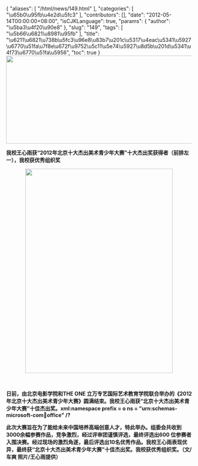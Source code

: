 {
    "aliases": [
        "/html/news/149.html"
    ],
    "categories": [
        "\u65b0\u95fb\u4e2d\u5fc3"
    ],
    "contributors": [],
    "date": "2012-05-14T00:00:00+08:00",
    "isCJKLanguage": true,
    "params": {
        "author": "\u5ba3\u4f20\u90e8"
    },
    "slug": "149",
    "tags": [
        "\u5b66\u6821\u8981\u95fb"
    ],
    "title": "\u6211\u6821\u738b\u5fc3\u96e8\u83b7\u201c\u5317\u4eac\u5341\u5927\u6770\u51fa\u7f8e\u672f\u9752\u5c11\u5e74\u5927\u8d5b\u201d\u5341\u4f73\u6770\u51fa\u5956",
    "toc": true
}
**<img
    src="https://cdn.tfls.online/mirror/full/abdf153f7a27fa9b0d27f95db7b1ee68f0896c89.jpg"
    style="display:block;margin-left:auto;margin-right:auto;"
    decoding="async"
    fetchpriority="auto"
    loading="lazy"
    height="238"
    width="600"
/>**

**我校王心雨获“2012年北京十大杰出美术青少年大赛”十大杰出奖获得者（前排左一），我校获优秀组织奖**

**<img
    src="https://cdn.tfls.online/mirror/full/395e82aa210b9f84dad4fe21887022a7aeb40412.jpg"
    style="display:block;margin-left:auto;margin-right:auto;"
    decoding="async"
    fetchpriority="auto"
    loading="lazy"
    height="553"
    width="400"
/>**

 

**日前，由北京电影学院和THE ONE 立万专艺国际艺术教育学院联合举办的《2012 年北京十大杰出美术青少年大赛》圆满结束。我校王心雨获“北京十大杰出美术青少年大赛”十佳杰出奖。xml:namespace prefix = o ns = "urn:schemas-microsoft-com:office:office" /?**

**此次大赛旨在为了能给未来中国培养高端创意人才，特此举办。组委会共收到3000余幅参赛作品，竞争激烈，经过评审团谨慎评选，最终评选出600 位参赛者入围决赛。经过现场的激烈角逐，最后评选出10名优秀作品。我校王心雨表现优异，最终获“北京十大杰出美术青少年大赛”十佳杰出奖。我校获优秀组织奖。（文/车爽 照片/王心雨提供）**

